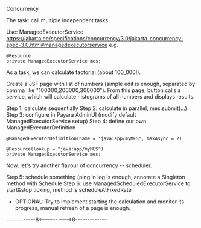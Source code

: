 Concurrency

The task: call multiple independent tasks.

Use: ManagedExecutorService
https://jakarta.ee/specifications/concurrency/3.0/jakarta-concurrency-spec-3.0.html#managedexecutorservice
e.g.

	@Resource
	private ManagedExecutorService mes;

As a task, we can calculate factorial (about 100_000!).

Create a JSF page with list of numbers (simple edit is enough, separated by comma like "100000,200000,300000").
From this page, button calls a service, which will calculate histograms of all numbers and displays results.

Step 1: calculate sequentially
Step 2: calculate in parallel, mes.submit(...)
Step 3: configure in Payara AdminUI (modify default ManagedExecutorService setup)
Step 4: define our own ManagedExecutorDefinition

	@ManagedExecutorDefinition(name = "java:app/myMES", maxAsync = 2)

	@Resource(lookup = "java:app/myMES")
	private ManagedExecutorService mes;


Now, let's try another flavour of concurrency -- scheduler.

Step 5: schedule something (ping in log is enough, annotate a Singleton method with Schedule
Step 6: use ManagedScheduledExecutorService to start&stop ticking, method is scheduleAtFixedRate


* OPTIONAL: Try to implement starting the calculation and monitor its progress, manual refresh of a page is enough.



------------8<-------->8-------------
